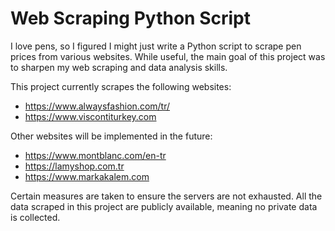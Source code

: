 # Web Scraping Python Script
I love pens, so I figured I might just write a Python script to scrape pen prices from various websites. While useful, the main goal of
this project was to sharpen my web scraping and data analysis skills.

This project currently scrapes the following websites:
- https://www.alwaysfashion.com/tr/
- https://www.viscontiturkey.com

Other websites will be implemented in the future:
- https://www.montblanc.com/en-tr
- https://lamyshop.com.tr
- https://www.markakalem.com

Certain measures are taken to ensure the servers are not exhausted.
All the data scraped in this project are publicly available, meaning 
no private data is collected.